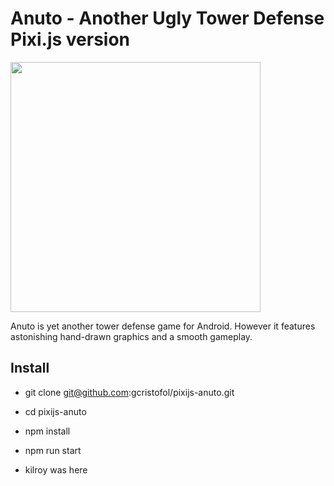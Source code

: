 # Anuto - Another Ugly Tower Defense Pixi.js version

<img src="./images/feature.png" width="400" />

Anuto is yet another tower defense game for Android.
However it features astonishing hand-drawn graphics and a smooth gameplay.

## Install

- git clone git@github.com:gcristofol/pixijs-anuto.git
- cd pixijs-anuto
- npm install
- npm  run start

- kilroy was here


